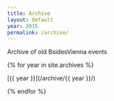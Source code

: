 ```yaml
---
title: Archive
layout: default
year: 2015
permalink: /archive/
---
```


Archive of old BsidesVienna events

{% for year in site.archives %}

[{{ year }}](/archive/{{ year }}/)

{% endfor %}
